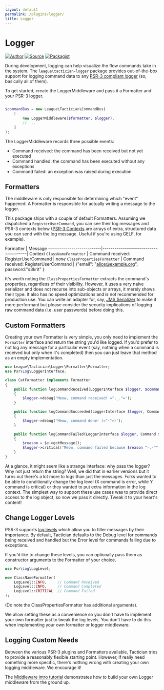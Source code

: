 ```yaml
---
layout: default
permalink: /plugins/logger/
title: Logger
---
```


# Logger

[![Author](https://img.shields.io/badge/author-@rosstuck-blue.svg?style=flat-square)](https://twitter.com/rosstuck)
[![Source](https://img.shields.io/badge/source-league/tactician--logger-blue.svg?style=flat-square)](https://github.com/thephpleague/tactician-logger)
[![Packagist](https://img.shields.io/packagist/v/league/tactician-logger.svg?style=flat-square)](https://packagist.org/packages/league/tactician-logger)

During development, logging can help visualize the flow commands take in the system. The `league\tactician-logger` package provides out-of-the-box support for logging command data to any [PSR-3 compliant logger](https://github.com/php-fig/fig-standards/blob/master/accepted/PSR-3-logger-interface.md) (so, basically all of them). 

To get started, create the LoggerMiddleware and pass it a Formatter and your PSR-3 logger. 

~~~php

$commandBus = new League\Tactician\CommandBus(
    [
        new LoggerMiddleware($formatter, $logger),
        // ...
    ]
);
~~~

The LoggerMiddleware records three possible events:

- Command received: the command has been received but not yet executed
- Command handled: the command has been executed without any exceptions
- Command failed: an exception was raised during execution

## Formatters
The middleware is only responsible for determining which "event" happened. A Formatter is responsible for actually writing a message to the logger.

This package ships with a couple of default Formatters. Assuming we dispatched a `RegisterUserCommand`, you can see their log messages and PSR-3 contexts below ([PSR-3 Contexts](https://github.com/php-fig/fig-standards/blob/master/accepted/PSR-3-logger-interface.md#13-context) are arrays of extra, structured data you can send with the log message. Useful if you're using GELF, for example).

Formatter                  | Message
---------------------------|---------------------------------------| Context
`ClassNameFormatter`       | Command received: RegisterUserCommand | _none_
`ClassPropertiesFormatter` | Command received: RegisterUserCommand | {"email": "alice@example.org", password:"s3krit" }

It's worth noting the `ClassPropertiesFormatter` extracts the command's properties, regardless of their visibility. However, it uses a very naive serializer and does not recurse into sub-objects or arrays, it merely shows their type. It also has no speed optimizations and is not recommended for production use. You can write an adapter for, say, [JMS Serializer](http://jmsyst.com/libs/serializer) to make it more performant but please consider the security implications of logging raw command data (i.e. user passwords) before doing this.

## Custom Formatters
Creating your own Formatter is very simple, you only need to implement the `Formatter` interface and return the string you'd like logged. If you'd prefer to not log any message for a particular event (say, nothing when a command is received but only when it's completed) then you can just leave that method as an empty implementation.

~~~php
use League\Tactician\Logger\Formatter\Formatter;
use Psr\Log\LoggerInterface;

class CatFormatter implements Formatter
{
    public function logCommandReceived(LoggerInterface $logger, $command)
    {
        $logger->debug('Meow, command received! =^._.^=');
    }

    public function logCommandSucceeded(LoggerInterface $logger, Command $command, $returnValue)
    {
        $logger->debug('Meow, command done! (=^･^=)');
    }

    public function logCommandFailed(LoggerInterface $logger, Command $command, Exception $e)
    {
        $reason = $e->getMessage();
        $logger->critical("Meow, command failed because $reason ^-.-^");
    }
}
~~~

At a glance, it might seem like a strange interface: why pass the logger? Why not just return the string? Well, we did that in earlier versions but it turns out there's a lot more to logs than just the messages. Folks wanted to be able to conditionally change the log level (X command is error, while Y command is critical) or they wanted to put extra information in the log context. The simplest way to support these use cases was to provide direct access to the log object, so now we pass it directly. Tweak it to your heart's content!

## Change Logger Levels
PSR-3 supports [log levels](https://github.com/php-fig/fig-standards/blob/master/accepted/PSR-3-logger-interface.md#5-psrlogloglevel) which allow you to filter messages by their importance. By default, Tactician defaults to the Debug level for commands being received and handled but the Error level for commands failing due to exceptions.

If you'd like to change these levels, you can optionally pass them as constructor arguments to the Formatter of your choice.

~~~php
use Psr\Log\LogLevel; 

new ClassNameFormatter(
    LogLevel::INFO,     // Command Received
    LogLevel::INFO,     // Command Completed
    LogLevel::CRITICAL  // Command Failed
);
~~~

(Do note the ClassPropertiesFormatter has additional arguments).

We allow setting these as a convenience so you don't have to implement your own formatter just to tweak the log levels. You don't have to do this when implementing your own formatter or logger middleware.

## Logging Custom Needs
Between the various PSR-3 plugins and Formatters available, Tactician tries to provide a reasonably flexible starting point. However, if really need something more specific, there's nothing wrong with creating your own logging middleware. We encourage it!

The [Middleware intro tutorial](/middleware) demonstrates how to build your own Logger middleware from the ground up.
